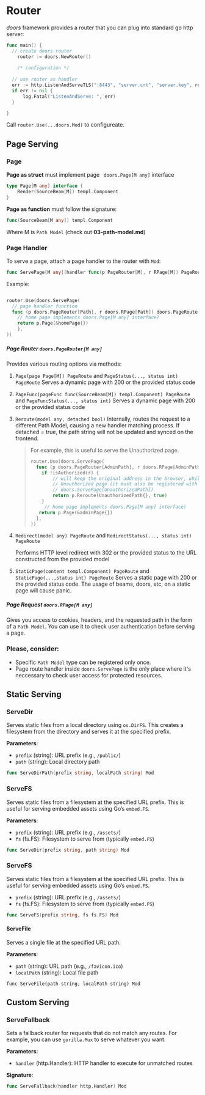 # Router

*doors* framework provides a router that you can plug into standard go http server:

```go
func main() {
  // create doors router
	router := doors.NewRouter()
  
	/* configuration */
  
  // use router as handler
  err := http.ListenAndServeTLS(":8443", "server.crt", "server.key", router)
  if err != nil {
      log.Fatal("ListenAndServe: ", err)
  }

}
```

Call `router.Use(...doors.Mod)` to configureate.

## Page Serving

### Page

**Page as struct** must implement page ` doors.Page[M any]` interface

```go
type Page[M any] interface {
	Render(SourceBeam[M]) templ.Component
}
```

**Page as function** must follow the signature:

```go
func(SourceBeam[M any]) templ.Component
```

Where M is `Path Model` (check out **03-path-model.md**)

### Page Handler

To serve a page, attach a page handler to the router with `Mod`: 

```go
func ServePage[M any](handler func(p PageRouter[M], r RPage[M]) PageRoute) Mod
```

Example:

```go

router.Use(doors.ServePage(
  // page handler function
  func (p doors.PageRouter[Path], r doors.RPage[Path]) doors.PageRoute {
  	// home page implements doors.Page[M any] interface)
  	return p.Page(&homePage{})
	},
))

```

##### Page Router `doors.PageRouter[M any]`

Provides various routing options via methods:

1. `Page(page Page[M]) PageRoute` and `PageStatus(..., status int) PageRoute`
   Serves a dynamic page with 200 or the provided  status code

2. `PageFunc(pageFunc func(SourceBeam[M]) templ.Component) PageRoute` and `PageFuncStatus(..., status int)`
   Serves a dynamic page with 200 or the provided  status code

3. `Reroute(model any, detached bool)`
   Internally, routes the request to a different Path Model, causing a new handler matching process. If detached = true, the path string will not be updated and synced on the frontend.

   > For example, this is useful to serve the Unauthorized page. 
   > ```go
   > router.Use(doors.ServePage(
   >   func (p doors.PageRouter[AdminPath], r doors.RPage[AdminPath]) doors.PageRoute {
   >     if !isAuthorized(r) {
   >         // will keep the original address in the browser, while rendering 
   >       	 // Unauthorized page (it must also be registered with
   >       	 // doors.ServePage[UnauthorizedPath])
   >         return p.Reroute(UnauthorizedPath{}, true)
   >     } 
   >      // home page implements doors.Page[M any] interface)
   >   	return p.Page(&adminPage{})
   >   },
   > ))
   > ```

4. `Redirect(model any) PageRoute` and `RedirectStatus(..., status int) PageRoute`                                                  

   Performs HTTP level redirect with 302 or the provided status to the URL constructed from the provided model
   
5. `StaticPage(content templ.Component) PageRoute` and `StaticPage(...,status int) PageRoute`
   Serves a static page with 200 or the provided status code. The usage of beams, doors, etc, on a static page will cause panic.

##### Page Request `doors.RPage[M any]`

Gives you access to cookies, headers, and the requested path in the form of a `Path Model`.  You can use it to check user authentication before serving a page.

### Please, consider:

* Specific `Path Model` type can be registered only once.
* Page route handler inside `doors.ServePage` is the only place where it's neccessary to check user access for protected resources. 

## Static Serving

### ServeDir

Serves static files from a local directory using `os.DirFS`.
 This creates a filesystem from the directory and serves it at the specified prefix.

**Parameters**:

- `prefix` (string): URL prefix (e.g., `/public/`)
- `path` (string): Local directory path

```go
func ServeDirPath(prefix string, localPath string) Mod
```

### ServeFS

Serves static files from a filesystem at the specified URL prefix.  This is useful for serving embedded assets using Go’s `embed.FS`.

**Parameters**:

- `prefix` (string): URL prefix (e.g., `/assets/`)
- `fs` (fs.FS): Filesystem to serve from (typically `embed.FS`)

```go
func ServeDir(prefix string, path string) Mod
```

### ServeFS

Serves static files from a filesystem at the specified URL prefix.  This is useful for serving embedded assets using Go’s `embed.FS`.

- `prefix` (string): URL prefix (e.g., `/assets/`)
- `fs` (fs.FS): Filesystem to serve from (typically `embed.FS`)

```go
func ServeFS(prefix string, fs fs.FS) Mod
```

#### ServeFile

Serves a single file at the specified URL path.

**Parameters**:

- `path` (string): URL path (e.g., `/favicon.ico`)
- `localPath` (string): Local file path

```
func ServeFile(path string, localPath string) Mod
```

## Custom Serving

### ServeFallback

Sets a fallback router for requests that do not match any routes. For example, you can use `gorilla.Mux` to serve whatever you want.

**Parameters**:

- `handler` (http.Handler): HTTP handler to execute for unmatched routes

**Signature**:

```go
func ServeFallback(handler http.Handler) Mod
```

